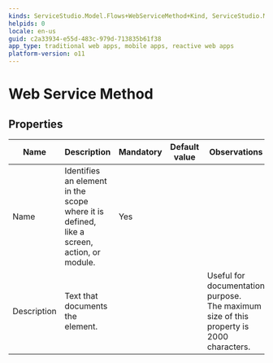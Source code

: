 ```yaml
---
kinds: ServiceStudio.Model.Flows+WebServiceMethod+Kind, ServiceStudio.Model.WebReferenceMethod+Kind
helpids: 0
locale: en-us
guid: c2a33934-e55d-483c-979d-713835b61f38
app_type: traditional web apps, mobile apps, reactive web apps
platform-version: o11
---
```


# Web Service Method


## Properties

<table markdown="1">
<thead>
<tr>
<th>Name</th>
<th>Description</th>
<th>Mandatory</th>
<th>Default value</th>
<th>Observations</th>
</tr>
</thead>
<tbody>
<tr>
<td title="Name">Name</td>
<td>Identifies an element in the scope where it is defined, like a screen, action, or module.</td>
<td>Yes</td>
<td></td>
<td></td>
</tr>
<tr>
<td title="Description">Description</td>
<td>Text that documents the element.</td>
<td></td>
<td></td>
<td>Useful for documentation purpose.<br/>The maximum size of this property is 2000 characters.</td>
</tr>
</tbody>
</table>

